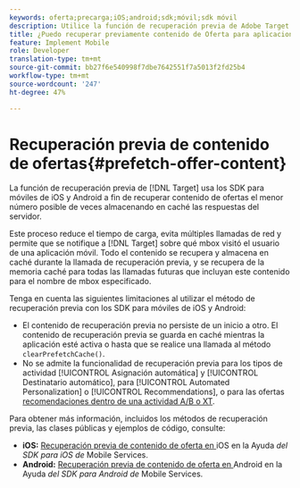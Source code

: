 ```yaml
---
keywords: oferta;precarga;iOS;android;sdk;móvil;sdk móvil
description: Utilice la función de recuperación previa de Adobe Target en los SDK para móviles de iOS y Android para recuperar el contenido de oferta el menor número posible de veces almacenando en caché las respuestas del servidor.
title: ¿Puedo recuperar previamente contenido de Oferta para aplicaciones móviles?
feature: Implement Mobile
role: Developer
translation-type: tm+mt
source-git-commit: bb27f6e540998f7dbe7642551f7a5013f2fd25b4
workflow-type: tm+mt
source-wordcount: '247'
ht-degree: 47%

---
```



# Recuperación previa de contenido de ofertas{#prefetch-offer-content}

La función de recuperación previa de [!DNL Target] usa los SDK para móviles de iOS y Android a fin de recuperar contenido de ofertas el menor número posible de veces almacenando en caché las respuestas del servidor.

Este proceso reduce el tiempo de carga, evita múltiples llamadas de red y permite que se notifique a [!DNL Target] sobre qué mbox visitó el usuario de una aplicación móvil. Todo el contenido se recupera y almacena en caché durante la llamada de recuperación previa, y se recupera de la memoria caché para todas las llamadas futuras que incluyan este contenido para el nombre de mbox especificado.

Tenga en cuenta las siguientes limitaciones al utilizar el método de recuperación previa con los SDK para móviles de iOS y Android:

* El contenido de recuperación previa no persiste de un inicio a otro. El contenido de recuperación previa se guarda en caché mientras la aplicación esté activa o hasta que se realice una llamada al método `clearPrefetchCache()`.
* No se admite la funcionalidad de recuperación previa para los tipos de actividad [!UICONTROL Asignación automática] y [!UICONTROL Destinatario automático], para [!UICONTROL Automated Personalization] o [!UICONTROL Recommendations], o para las ofertas [recomendaciones dentro de una actividad A/B o XT](/help/c-recommendations/recommendations-as-an-offer.md).

Para obtener más información, incluidos los métodos de recuperación previa, las clases públicas y ejemplos de código, consulte:

* **iOS:**  [Recuperación previa de contenido de oferta en ](https://experienceleague.adobe.com/docs/mobile-services/ios/target-ios/c-mob-target-prefetch-ios.html) iOS en la Ayuda *del SDK para iOS de* Mobile Services.
* **Android:**  [Recuperación previa de contenido de oferta en ](https://experienceleague.adobe.com/docs/mobile-services/android/target-android/c-mob-target-prefetch-android.html) Android en la Ayuda *del SDK para Android de* Mobile Services.
